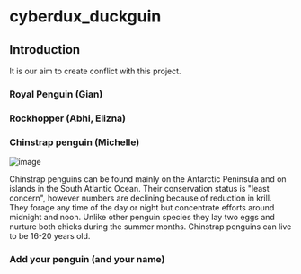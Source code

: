 # cyberdux_duckguin

## Introduction

It is our aim to create conflict with this project. 

### Royal Penguin (Gian)


### Rockhopper (Abhi, Elizna)


### Chinstrap penguin (Michelle)
![image](https://github.com/user-attachments/assets/b7c06ec7-5539-442a-843a-555bc5339c0f)

Chinstrap penguins can be found mainly on the Antarctic Peninsula and on islands in the South Atlantic Ocean.
Their conservation status is "least concern", however numbers are declining because of reduction in krill.
They forage any time of the day or night but concentrate efforts around midnight and noon.
Unlike other penguin species they lay two eggs and nurture both chicks during the summer months.
Chinstrap penguins can live to be 16-20 years old.


### Add your penguin (and your name)

